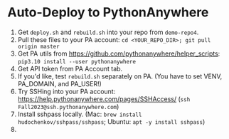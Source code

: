 # Auto-Deploy to PythonAnywhere

1. Get `deploy.sh` and `rebuild.sh` into your repo from `demo-repo4`.
1. Pull these files to your PA account: `cd <YOUR_REPO_DIR>; git pull origin master`
1. Get PA utils from https://github.com/pythonanywhere/helper_scripts: `pip3.10 install --user pythonanywhere`
1. Get API token from PA Account tab.
1. If you'd like, test `rebuild.sh` separately on PA. (You have to set VENV, PA_DOMAIN, and PA_USER!)
1. Try SSHing into your PA account: https://help.pythonanywhere.com/pages/SSHAccess/ (`ssh Fall2023@ssh.pythonanywhere.com`)
1. Install sshpass locally. (Mac: `brew install hudochenkov/sshpass/sshpass`; Ubuntu: `apt -y install sshpass`)
1. 

